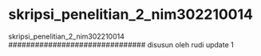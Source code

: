 # skripsi_penelitian_2_nim302210014
skripsi_penelitian_2_nim302210014
###############################
disusun oleh rudi
update 1
